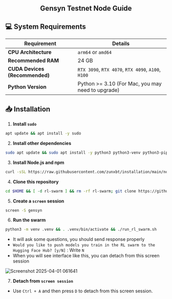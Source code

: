 <h2 align=center>Gensyn Testnet Node Guide</h2>

## 💻 System Requirements

| Requirement                         | Details                                                     |
|-------------------------------------|-------------------------------------------------------------|
| **CPU Architecture**                | `arm64` or `amd64`                                          |
| **Recommended RAM**                 | 24 GB                                                       |
| **CUDA Devices (Recommended)**      | `RTX 3090`, `RTX 4070`, `RTX 4090`, `A100`, `H100`          |
| **Python Version**                  | Python >= 3.10 (For Mac, you may need to upgrade)           |


## 📥 Installation

1. **Install `sudo`**
```bash
apt update && apt install -y sudo
```
2. **Install other dependencies**
```bash
sudo apt update && sudo apt install -y python3 python3-venv python3-pip curl wget screen git lsof nano unzip
```
3. **Install Node.js and npm**  
```bash
curl -sSL https://raw.githubusercontent.com/zunxbt/installation/main/node.sh | bash
```
4. **Clone this repository**
```bash
cd $HOME && [ -d rl-swarm ] && rm -rf rl-swarm; git clone https://github.com/zunxbt/rl-swarm.git && cd rl-swarm
```
5. **Create a `screen` session**
```bash
screen -S gensyn
```
6. **Run the swarm**
```bash
python3 -m venv .venv && . .venv/bin/activate && ./run_rl_swarm.sh
```
- It will ask some questions, you should send response properly
- ```Would you like to push models you train in the RL swarm to the Hugging Face Hub? [y/N]``` : Write `N`
- When you will see interface like this, you can detach from this screen session

![Screenshot 2025-04-01 061641](https://github.com/user-attachments/assets/b5ed9645-16a2-4911-8a73-97e21fdde274)

7. **Detach from `screen session`**
- Use `Ctrl + A` and then press `D` to detach from this screen session.

 

